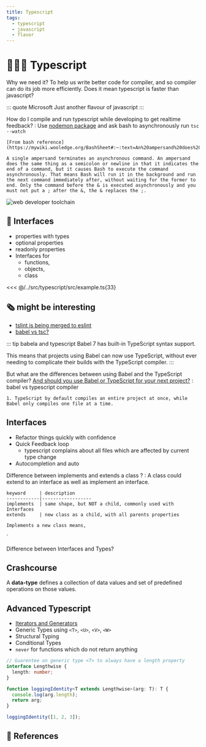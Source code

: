 ```yaml
---
title: Typescript
tags:
  - typescript
  - javascript
  - flavor
---
```


# :family_man_woman_boy: Typescript

<TagLinks />

Why we need it? To help us write better code for compiler, and so compiler
can do its job more efficiently.
Does it mean typescript is faster than javascript?

::: quote Microsoft
Just another flavour of javascript
:::

How do I compile and run typescript while developing to get realtime feedback?
: Use [nodemon package](https://www.npmjs.com/package/nodemon) and ask bash to asynchronously run `tsc --watch`

    [From bash reference](https://mywiki.wooledge.org/BashSheet#:~:text=An%20ampersand%20does%20the%20same,for%20the%20former%20to%20end.)

    A single ampersand terminates an asynchronous command. An ampersand does the same thing as a semicolon or newline in that it indicates the end of a command, but it causes Bash to execute the command asynchronously. That means Bash will run it in the background and run the next command immediately after, without waiting for the former to end. Only the command before the & is executed asynchronously and you must not put a ; after the &, the & replaces the ;.

![web developer toolchain](https://cdn-media-1.freecodecamp.org/images/1*IP44ejhk2c78Nt_xUckWbw.png)

## :large_blue_diamond: Interfaces

- properties with types
- optional properties
- readonly properties
- Interfaces for
  - functions,
  - objects,
  - class

<<< @/../src/typescript/src/example.ts{33}

## :newspaper_roll: might be interesting

- [tslint is being merged to eslint](https://github.com/palantir/tslint/issues/4534)
- [babel vs tsc?](https://www.typescriptlang.org/docs/handbook/babel-with-typescript.html)

::: tip babela and typescript
Babel 7 has built-in TypeScript syntax support.

This means that projects using Babel can now use TypeScript, without ever needing to complicate their builds with the TypeScript compiler.
:::

But what are the differences between using Babel and the TypeScript compiler? [And should you use Babel or TypeScript for your next project?](https://blog.logrocket.com/choosing-between-babel-and-typescript-4ed1ad563e41/#:~:text=TypeScript%20by%20default%20compiles%20an,widespread%20is%20probably%20const%20enums%20.)
: babel vs typescript compiler

    1. TypeScript by default compiles an entire project at once, while Babel only compiles one file at a time.

## Interfaces

- Refactor things quickly with confidence
- Quick Feedback loop
  - typescript complains about all files which are affected by current type change
- Autocompletion and auto <import></import>

Difference between implements and extends a class ?
: A class could extend to an interface as well as implement an interface.

    keyword     | description
    ------------|------------------
    implements  | same shape, but NOT a child, commonly used with Interfaces
    extends     | new class as a child, with all parents properties

    Implements a new class means,

`

Difference between Interfaces and Types?

## Crashcourse

A **data-type** defines a collection of data values and set of predefined operations on those values.

## Advanced Typescript

- [Iterators and Generators](https://www.typescriptlang.org/docs/handbook/iterators-and-generators.html)
- Generic Types using `<T>`, `<U>`, `<V>`, `<W>`
- Structural Typing
- Conditional Types
- `never` for functions which do not return anything

```typescript
// Guarentee on generic type <T> to always have a length property
interface Lengthwise {
  length: number;
}

function loggingIdentity<T extends Lengthwise>(arg: T): T {
  console.log(arg.length);
  return arg;
}

loggingIdentity([1, 2, 3]);
```

## :closed_book: References

<Footer />
